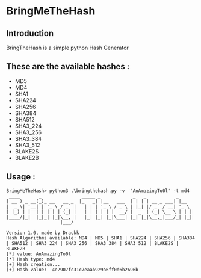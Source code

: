 # BringMeTheHash

## Introduction
BringTheHash is a simple python Hash Generator

## These are the available hashes :

- MD5
- MD4
- SHA1
- SHA224
- SHA256
- SHA384
- SHA512
- SHA3_224
- SHA3_256
- SHA3_384
- SHA3_512
- BLAKE2S
- BLAKE2B

## Usage :
```
BringMeTheHash> python3 .\bringthehash.py -v  "AnAmazingTo0l" -t md4    
 ____       _               _____ _            _   _           _     
| __ ) _ __(_)_ __   __ _  |_   _| |__   ___  | | | | __ _ ___| |__
|  _ \| '__| | '_ \ / _` |   | | | '_ \ / _ \ | |_| |/ _` / __| '_ \
| |_) | |  | | | | | (_| |   | | | | | |  __/ |  _  | (_| \__ \ | | |
|____/|_|  |_|_| |_|\__, |   |_| |_| |_|\___| |_| |_|\__,_|___/_| |_|
                    |___/

Version 1.0, made by Drackk
Hash Algorithms available: MD4 | MD5 | SHA1 | SHA224 | SHA256 | SHA384 | SHA512 | SHA3_224 | SHA3_256 | SHA3_384 | SHA3_512 | BLAKE2S | BLAKE2B
[*] value: AnAmazingTo0l
[*] Hash type: md4
[+] Hash creation...
[+] Hash value:  4e2907fc31c7eaab929a6ff0d6b2696b 

```
